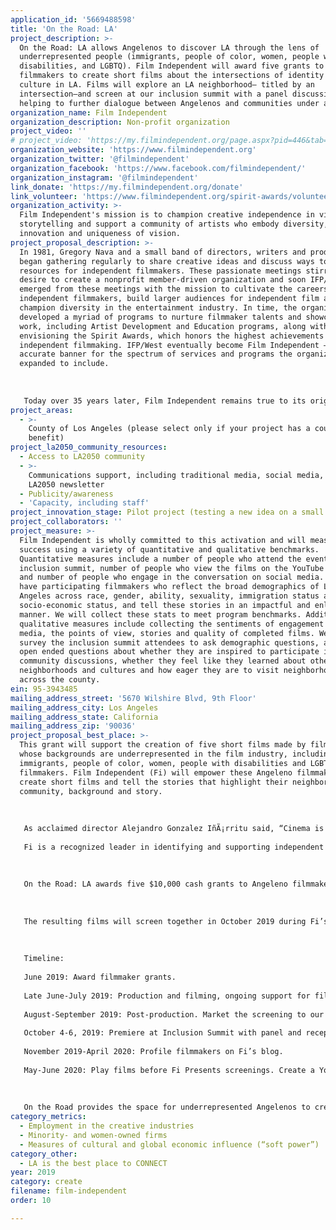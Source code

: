 ```yaml
---
application_id: '5669488598'
title: 'On the Road: LA'
project_description: >-
  On the Road: LA allows Angelenos to discover LA through the lens of
  underrepresented people (immigrants, people of color, women, people with
  disabilities, and LGBTQ). Film Independent will award five grants to
  filmmakers to create short films about the intersections of identity and
  culture in LA. Films will explore an LA neighborhood— titled by an
  intersection—and screen at our inclusion summit with a panel discussion,
  helping to further dialogue between Angelenos and communities under attack.
organization_name: Film Independent
organization_description: Non-profit organization
project_video: ''
# project_video: 'https://my.filmindependent.org/page.aspx?pid=446&tab=1'
organization_website: 'https://www.filmindependent.org'
organization_twitter: '@filmindependent'
organization_facebook: 'https://www.facebook.com/filmindependent/'
organization_instagram: '@filmindependent'
link_donate: 'https://my.filmindependent.org/donate'
link_volunteer: 'https://www.filmindependent.org/spirit-awards/volunteer/'
organization_activity: >-
  Film Independent's mission is to champion creative independence in visual
  storytelling and support a community of artists who embody diversity,
  innovation and uniqueness of vision.
project_proposal_description: >-
  In 1981, Gregory Nava and a small band of directors, writers and producers
  began gathering regularly to share creative ideas and discuss ways to increase
  resources for independent filmmakers. These passionate meetings stirred a
  desire to create a nonprofit member-driven organization and soon IFP/West
  emerged from these meetings with the mission to cultivate the careers of
  independent filmmakers, build larger audiences for independent film and
  champion diversity in the entertainment industry. In time, the organization
  developed a myriad of programs to nurture filmmaker talents and showcase their
  work, including Artist Development and Education programs, along with
  envisioning the Spirit Awards, which honors the highest achievements in
  independent filmmaking. IFP/West eventually become Film Independent — a more
  accurate banner for the spectrum of services and programs the organization had
  expanded to include. 
   
   
   
   Today over 35 years later, Film Independent remains true to its original roots — an organization created by filmmakers and for filmmakers. Film Independent is the true story of artists with an independent spirit and vision who sought to create change within one of Los Angeles’ oldest and traditionally non-inclusive industries. Now, as one of the prominent leading film organizations in the world, we remain committed to our humble beginnings, guided by our mission and goals.
project_areas:
  - >-
    County of Los Angeles (please select only if your project has a countywide
    benefit)
project_la2050_community_resources:
  - Access to LA2050 community
  - >-
    Communications support, including traditional media, social media, and
    LA2050 newsletter
  - Publicity/awareness
  - 'Capacity, including staff'
project_innovation_stage: Pilot project (testing a new idea on a small scale to prove feasibility)
project_collaborators: ''
project_measure: >-
  Film Independent is wholly committed to this activation and will measure
  success using a variety of quantitative and qualitative benchmarks.
  Quantitative measures include a number of people who attend the event at the
  inclusion summit, number of people who view the films on the YouTube playlist
  and number of people who engage in the conversation on social media. We aim to
  have participating filmmakers who reflect the broad demographics of Los
  Angeles across race, gender, ability, sexuality, immigration status and
  socio-economic status, and tell these stories in an impactful and enlightening
  manner. We will collect these stats to meet program benchmarks. Additionally,
  qualitative measures include collecting the sentiments of engagement on social
  media, the points of view, stories and quality of completed films. We will
  survey the inclusion summit attendees to ask demographic questions, as well as
  open ended questions about whether they are inspired to participate in future
  community discussions, whether they feel like they learned about other
  neighborhoods and cultures and how eager they are to visit neighborhoods
  across the county.
ein: 95-3943485
mailing_address_street: '5670 Wilshire Blvd, 9th Floor'
mailing_address_city: Los Angeles
mailing_address_state: California
mailing_address_zip: '90036'
project_proposal_best_place: >-
  This grant will support the creation of five short films made by filmmakers
  whose backgrounds are underrepresented in the film industry, including
  immigrants, people of color, women, people with disabilities and LGBTQ
  filmmakers. Film Independent (Fi) will empower these Angeleno filmmakers to
  create short films and tell the stories that highlight their neighborhood,
  community, background and story. 
   
   
   
   As acclaimed director Alejandro Gonzalez IñÃ¡rritu said, “Cinema is universal, beyond flags and borders and passports.” Filmmakers have the capacity to foster understanding, to create empathy and to help sustain a pluralist society. In our current political climate, LA—and its most prominent artistic industry—should be the leading voice to ensure that stories told in film more accurately represent authentic voices of marginalized communities. 
   
   Fi is a recognized leader in identifying and supporting independent visual storytellers. Notably, we have a network of over 1,600 Fellows who are alumni of Fi’s Artist Development programs. These programs nurture independent voices by helping filmmakers create and advance new work. In 2018, 83% of our Fellows were underrepresented. 
   
   
   
   On the Road: LA awards five $10,000 cash grants to Angeleno filmmakers who will each create a narrative or documentary short film that focuses on their neighborhood. We will select filmmakers who are Fellows of our programs, ensuring they represent each corner of LA county. The completed films will be titled by a physical road intersection from that neighborhood (such as Wilshire/Vermont) and will explore identity and intangible or abstract intersectionality. 
   
   
   
   The resulting films will screen together in October 2019 during Fi’s inclusion summit, a community weekend dedicated to advancing inclusion. The screening will feature a panel discussion, thus furthering the dialogue so Angelenos can connect and discuss issues around representation. Further highlighting these films, we will screen each short prior to screenings at Fi Presents in spring 2020. Fi Presents, our year-round screening series, draws over 17,000 Angelenos annually at venues throughout LA. 
   
   
   
   Timeline:
   
   June 2019: Award filmmaker grants.
   
   Late June-July 2019: Production and filming, ongoing support for filmmakers.
   
   August-September 2019: Post-production. Market the screening to our over 1 million followers and subscribers.
   
   October 4-6, 2019: Premiere at Inclusion Summit with panel and reception. 
   
   November 2019-April 2020: Profile filmmakers on Fi’s blog. 
   
   May-June 2020: Play films before Fi Presents screenings. Create a YouTube playlist featuring the five films. 
   
   
   
   On the Road provides the space for underrepresented Angelenos to create stories that capture the broad of stories of our county and thus sharing their stories with the broader community and inspiring others to create content that reflects the diversity of LA. This activation directly invites members of the community to create the signature art form of LA.
category_metrics:
  - Employment in the creative industries
  - Minority- and women-owned firms
  - Measures of cultural and global economic influence (“soft power”)
category_other:
  - LA is the best place to CONNECT
year: 2019
category: create
filename: film-independent
order: 10

---
```

